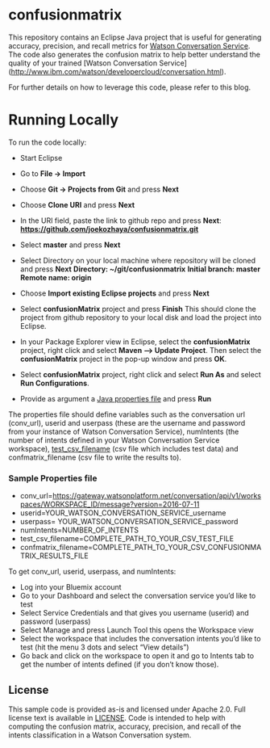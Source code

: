 # confusionmatrix
This repository contains an Eclipse Java project that is useful for generating accuracy, precision, and recall metrics 
for [Watson Conversation Service](http://www.ibm.com/watson/developercloud/conversation.html). The code also generates
the confusion matrix to help better understand the quality of your trained [Watson Conversation Service]
(http://www.ibm.com/watson/developercloud/conversation.html).

For further details on how to leverage this code, please refer to this blog.

# Running Locally
To run the code locally:
-	Start Eclipse
-	Go to **File -> Import**
-	Choose **Git -> Projects from Git** and press **Next**
-	Choose **Clone URI** and press **Next**
-	In the URI field, paste the link to github repo and press **Next**:
  **https://github.com/joekozhaya/confusionmatrix.git**
-	Select **master** and press **Next**
-	Select Directory on your local machine where repository will be cloned and press **Next**
  **Directory: ~/git/confusionmatrix**
  **Initial branch: master**
  **Remote name: origin**
-	Choose **Import existing Eclipse projects** and press **Next**
-	Select **confusionMatrix** project and press **Finish**
 This should clone the project from github repository to your local disk and load the project into Eclipse.
-	In your Package Explorer view in Eclipse, select the **confusionMatrix** project, right click and select 
  **Maven --> Update Project**. Then select the **confusionMatrix** project in the pop-up window and press **OK**.

-	Select **confusionMatrix** project, right click and select **Run As** and select **Run Configurations**. 
- Provide as argument a [Java properties file](/sample.properties) and press **Run**

The properties file should define variables such as the conversation url (conv_url), userid and userpass (these are the username and password from your instance of Watson Conversation Service), numIntents (the number of intents defined in your Watson Conversation Service workspace), [test_csv_filename](/sampleTest.csv?raw=true) (csv file which includes test data) and confmatrix_filename (csv file to write the results to).

### Sample Properties file ###
- conv_url=https://gateway.watsonplatform.net/conversation/api/v1/workspaces/WORKSPACE_ID/message?version=2016-07-11
- userid=YOUR_WATSON_CONVERSATION_SERVICE_username
- userpass= YOUR_WATSON_CONVERSATION_SERVICE_password
- numIntents=NUMBER_OF_INTENTS
- test_csv_filename=COMPLETE_PATH_TO_YOUR_CSV_TEST_FILE
- confmatrix_filename=COMPLETE_PATH_TO_YOUR_CSV_CONFUSIONMATRIX_RESULTS_FILE

To get conv_url, userid, userpass, and numIntents:
-	Log into your Bluemix account
-	Go to your Dashboard and select the conversation service you’d like to test
-	Select Service Credentials and that gives you username (userid) and password (userpass)
-	Select Manage and press Launch Tool  this opens the Workspace view
-	Select the workspace that includes the conversation intents you’d like to test (hit the menu 3 dots and select “View details”)
-	Go back and click on the workspace to open it and go to Intents tab to get the number of intents defined (if you don’t know those).

## License ##
This sample code is provided as-is and licensed under Apache 2.0. Full license text is available in [LICENSE](/License.md).
Code is intended to help with computing the confusion matrix, accuracy, precision, and recall of the intents classification in a Watson Conversation system.
